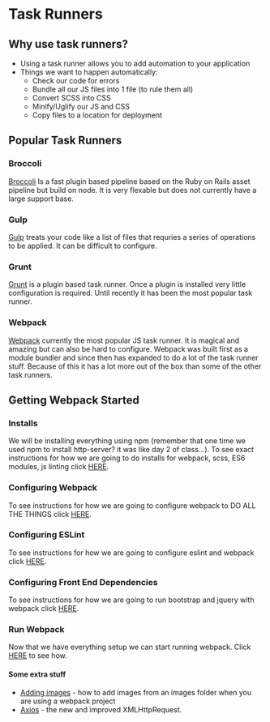 # Task Runners

## Why use task runners?
* Using a task runner allows you to add automation to your application
* Things we want to happen automatically:
  * Check our code for errors
  * Bundle all our JS files into 1 file (to rule them all)
  * Convert SCSS into CSS
  * Minify/Uglify our JS and CSS
  * Copy files to a location for deployment

## Popular Task Runners
### Broccoli
[Broccoli](https://github.com/broccolijs/broccoli) Is a fast plugin based pipeline based on the Ruby on Rails asset pipeline but build on node.  It is very flexable but does not currently have a large support base.

### Gulp
[Gulp](https://gulpjs.com/) treats your code like a list of files that requries a series of operations to be applied.  It can be difficult to configure.

### Grunt
[Grunt](https://gruntjs.com/) is a plugin based task runner.  Once a plugin is installed very little configuration is required.  Until recently it has been the most popular task runner.

### Webpack
[Webpack](https://webpack.js.org/) currently the most popular JS task runner.  It is magical and amazing but can also be hard to configure.  Webpack was built first as a module bundler and since then has expanded to do a lot of the task runner stuff.  Because of this it has a lot more out of the box than some of the other task runners.

## Getting Webpack Started

### Installs
We will be installing everything using npm (remember that one time we used npm to install http-server?  it was like day 2 of class...).  To see exact instructions for how we are going to do installs for webpack, scss, ES6 modules, js linting click [HERE](./webpack-installs.md).

### Configuring Webpack
To see instructions for how we are going to configure webpack to DO ALL THE THINGS click [HERE](./webpack-configure.md).

### Configuring ESLint

To see instructions for how we are going to configure eslint and webpack click [HERE](./webpack-eslint.md).

### Configuring Front End Dependencies
To see instructions for how we are going to run bootstrap and jquery with webpack click [HERE](./webpack-frontend-dependencies.md).

### Run Webpack
Now that we have everything setup we can start running webpack.  Click [HERE](./webpack-run.md) to see how.

#### Some extra stuff
* [Adding images](./webpack-images.md) - how to add images from an images folder when you are using a webpack project
* [Axios](./axios.md) - the new and improved XMLHttpRequest.
